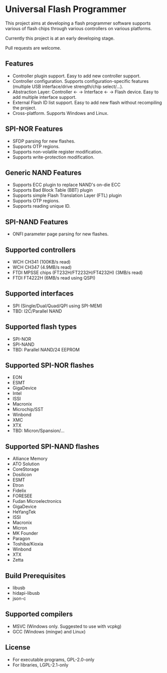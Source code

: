 # Universal Flash Programmer

This project aims at developing a flash programmer software supports various of flash chips through various controllers on various platforms.

Currently this project is at an early developing stage.

Pull requests are welcome.

## Features
* Controller plugin support. Easy to add new controller support.
* Controller configuration. Supports configuration-specific features (multiple USB interface/drive strength/chip select/...).
* Abstraction Layer: Controller <- -> Interface <- -> Flash device. Easy to add multiple interface support.
* External Flash ID list support. Easy to add new flash without recompiling the project.
* Cross-platform. Supports Windows and Linux.

## SPI-NOR Features
* SFDP parsing for new flashes.
* Supports OTP regions.
* Supports non-volatile register modification.
* Supports write-protection modification.

## Generic NAND Features
* Supports ECC plugin to replace NAND's on-die ECC
* Supports Bad Block Table (BBT) plugin
* Supports simple Flash Translation Layer (FTL) plugin
* Supports OTP regions.
* Supports reading unique ID.

## SPI-NAND Features
* ONFI parameter page parsing for new flashes.

## Supported controllers
* WCH CH341 (100KB/s read)
* WCH CH347 (4.9MB/s read)
* FTDI MPSSE chips (FT232H/FT2232H/FT4232H) (3MB/s read)
* FTDI FT4222H (6MB/s read using QSPI)

## Supported interfaces
* SPI (Single/Dual/Quad/QPI using SPI-MEM)
* TBD: I2C/Parallel NAND

## Supported flash types
* SPI-NOR
* SPI-NAND
* TBD: Parallel NAND/24 EEPROM

## Supported SPI-NOR flashes
* EON
* ESMT
* GigaDevice
* Intel
* ISSI
* Macronix
* Microchip/SST
* Winbond
* XMC
* XTX
* TBD: Micron/Spansion/...

## Supported SPI-NAND flashes
* Alliance Memory
* ATO Solution
* CoreStorage
* Dosilicon
* ESMT
* Etron
* Fidelix
* FORESEE
* Fudan Microelectronics
* GigaDevice
* HeYangTek
* ISSI
* Macronix
* Micron
* MK Founder
* Paragon
* Toshiba/Kioxia
* Winbond
* XTX
* Zetta

## Build Prerequisites
* libusb
* hidapi-libusb
* json-c

## Supported compilers
* MSVC (Windows only. Suggested to use with vcpkg)
* GCC (Windows (mingw) and Linux)

## License
* For executable programs, GPL-2.0-only
* For libraries, LGPL-2.1-only